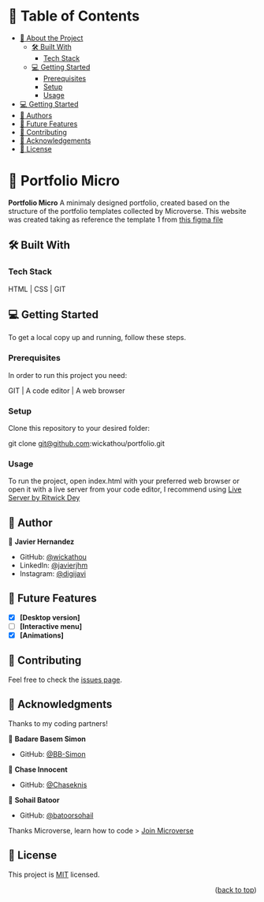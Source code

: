 # 📗 Table of Contents

- [📖 About the Project](#about-project)
  - [🛠 Built With](#built-with)
    - [Tech Stack](#tech-stack)
  - [💻 Getting Started](#getting-started)
    - [Prerequisites](#prerequisites)
    - [Setup](#setup)
    - [Usage](#usage)
- [💻 Getting Started](#getting-started)
- [👥 Authors](#authors)
- [🔭 Future Features](#future-features)
- [🤝 Contributing](#contributing)
- [🙏 Acknowledgements](#acknowledgements)
- [📝 License](#license)

# 📖 Portfolio Micro <a name="about-project"></a>

**Portfolio Micro** A minimaly designed portfolio, created based on the structure of the portfolio templates collected by Microverse. This website was created taking as reference the template 1 from [this figma file](https://www.figma.com/file/l7SqJ3ZfkAKih9sFxvWSR4/Microverse-Student-Project-1?node-id=0%3A1)

## 🛠 Built With <a name="built-with"></a>

### Tech Stack <a name="tech-stack"></a>

HTML | CSS | GIT

## 💻 Getting Started <a name="getting-started"></a>

To get a local copy up and running, follow these steps.

### Prerequisites

In order to run this project you need:

GIT | A code editor | A web browser

### Setup

Clone this repository to your desired folder:

  git clone git@github.com:wickathou/portfolio.git

### Usage

To run the project, open index.html with your preferred web browser or open it with a live server from your code editor, I recommend using [Live Server by Ritwick Dey](https://marketplace.visualstudio.com/items?itemName=ritwickdey.LiveServer)

## 👥 Author <a name="author"></a>

👤 **Javier Hernandez**

- GitHub: [@wickathou](https://github.com/wickathou)
- LinkedIn: [@javierjhm](https://linkedin.com/in/javierjhm)
- Instagram: [@digijavi](https://www.instagram.com/digijavi/)

## 🔭 Future Features <a name="future-features"></a>

- [x] **[Desktop version]**
- [ ] **[Interactive menu]**
- [x] **[Animations]**
## 🤝 Contributing <a name="contributing"></a>

Feel free to check the [issues page](https://github.com/wickathou/portfolio/issues).

## 🙏 Acknowledgments <a name="acknowledgements"></a>

Thanks to my coding partners!

👤 **Badare Basem Simon**

- GitHub: [@BB-Simon](https://github.com/BB-Simon)

👤 **Chase Innocent**

- GitHub: [@Chaseknis](https://github.com/Chaseknis)

👤 **Sohail Batoor**

- GitHub: [@batoorsohail](https://github.com/batoorsohail)

Thanks Microverse, learn how to code > [Join Microverse](https://www.microverse.org/?grsf=9m3hq6)

## 📝 License <a name="license"></a>

This project is [MIT](./LICENSE) licensed.

<p align="right">(<a href="#readme-top">back to top</a>)</p>